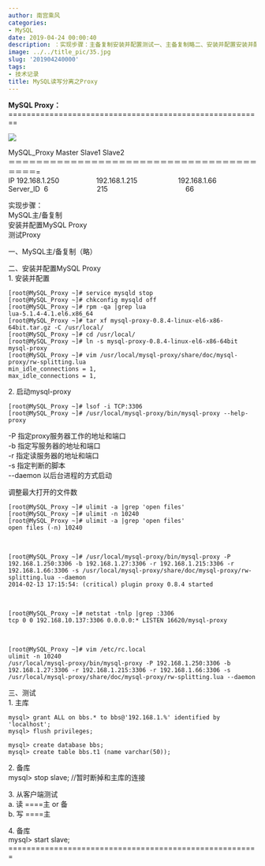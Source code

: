 ```yaml
---
author: 南宫乘风
categories:
- MySQL
date: 2019-04-24 00:00:40
description: ：实现步骤：主备复制安装并配置测试一、主备复制略二、安装并配置安装并配置启动指定服务器工作的地址和端口指定写服务器的地址和端口指定读服务器的地址和端口指定判断的脚本以后台进程的方式启动调整最大打开的文。。。。。。。
image: ../../title_pic/35.jpg
slug: '201904240000'
tags:
- 技术记录
title: MySQL读写分离之Proxy
---
```


<!--more-->

  
**MySQL Proxy：**  
\========================================================  
  
![](../../image/20190423235746381.png)  
  
MySQL\_Proxy Master Slave1 Slave2  
＝＝＝＝＝＝＝＝＝＝＝＝＝＝＝＝＝＝＝＝＝＝＝＝＝＝＝＝＝＝＝＝＝＝＝＝＝＝＝＝=  
IP 192.168.1.250                   192.168.1.215                     192.168.1.66  
Server\_ID  6                         215                                        66  
  
实现步骤：  
MySQL主/备复制  
安装并配置MySQL Proxy  
测试Proxy  
  
  
一、MySQL主/备复制（略）  
  
  
二、安装并配置MySQL Proxy  
1\. 安装并配置

```
[root@MySQL_Proxy ~]# service mysqld stop
[root@MySQL_Proxy ~]# chkconfig mysqld off
[root@MySQL_Proxy ~]# rpm -qa |grep lua
lua-5.1.4-4.1.el6.x86_64
[root@MySQL_Proxy ~]# tar xf mysql-proxy-0.8.4-linux-el6-x86-64bit.tar.gz -C /usr/local/
[root@MySQL_Proxy ~]# cd /usr/local/
[root@MySQL_Proxy ~]# ln -s mysql-proxy-0.8.4-linux-el6-x86-64bit mysql-proxy
[root@MySQL_Proxy ~]# vim /usr/local/mysql-proxy/share/doc/mysql-proxy/rw-splitting.lua
min_idle_connections = 1,
max_idle_connections = 1,
```

  
  
2\. 启动mysql-proxy

```
[root@MySQL_Proxy ~]# lsof -i TCP:3306
[root@MySQL_Proxy ~]# /usr/local/mysql-proxy/bin/mysql-proxy --help-proxy
```

  
\-P 指定proxy服务器工作的地址和端口  
\-b 指定写服务器的地址和端口  
\-r 指定读服务器的地址和端口  
\-s 指定判断的脚本  
\--daemon 以后台进程的方式启动  
  
调整最大打开的文件数

```
[root@MySQL_Proxy ~]# ulimit -a |grep 'open files'
[root@MySQL_Proxy ~]# ulimit -n 10240
[root@MySQL_Proxy ~]# ulimit -a |grep 'open files'
open files (-n) 10240
```

  
 

```
[root@MySQL_Proxy ~]# /usr/local/mysql-proxy/bin/mysql-proxy -P 192.168.1.250:3306 -b 192.168.1.27:3306 -r 192.168.1.215:3306 -r 192.168.1.66:3306 -s /usr/local/mysql-proxy/share/doc/mysql-proxy/rw-splitting.lua --daemon
2014-02-13 17:15:54: (critical) plugin proxy 0.8.4 started
```

  
 

```
[root@MySQL_Proxy ~]# netstat -tnlp |grep :3306
tcp 0 0 192.168.10.137:3306 0.0.0.0:* LISTEN 16620/mysql-proxy
```

  
 

```
[root@MySQL_Proxy ~]# vim /etc/rc.local
ulimit -n 10240
/usr/local/mysql-proxy/bin/mysql-proxy -P 192.168.1.250:3306 -b 192.168.1.27:3306 -r 192.168.1.215:3306 -r 192.168.1.66:3306 -s /usr/local/mysql-proxy/share/doc/mysql-proxy/rw-splitting.lua --daemon
```

  
  
  
三、测试  
1\. 主库

```
mysql> grant ALL on bbs.* to bbs@'192.168.1.%' identified by 'localhost';
mysql> flush privileges;

mysql> create database bbs;
mysql> create table bbs.t1 (name varchar(50));
```

  
  
2\. 备库  
mysql> stop slave; //暂时断掉和主库的连接  
  
3\. 从客户端测试  
a. 读 ====主 or 备  
b. 写 ====主  
  
4\. 备库  
mysql> start slave;  
\=======================================================